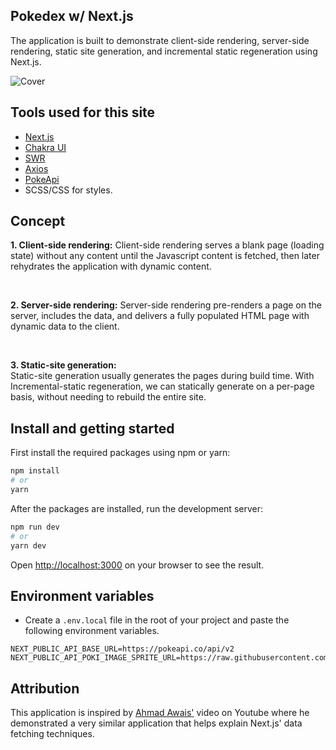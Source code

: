 ## Pokedex w/ Next.js
The application is built to demonstrate client-side rendering, server-side rendering, static site generation, and incremental static regeneration using Next.js.

![Cover](https://github.com/Boro23-wq/Pokedex-w-Next.js/blob/master/public/cover-min.png)

## Tools used for this site
- [Next.js](https://nextjs.org/)
- [Chakra UI](https://chakra-ui.com/)
- [SWR](https://swr.vercel.app/)
- [Axios](https://www.npmjs.com/package/axios)
- [PokeApi](https://pokeapi.co/docs/v2)
- SCSS/CSS for styles.

## Concept
**1. Client-side rendering:**
Client-side rendering serves a blank page (loading state) without any content until the Javascript content is fetched, then later rehydrates the application with dynamic content. <br/>

<br/>

**2. Server-side rendering:**
Server-side rendering pre-renders a page on the server,  includes the data, and delivers a fully populated HTML page with dynamic data to the client.

<br/>

**3. Static-site generation:** <br/>
Static-site generation usually generates the pages during build time. With Incremental-static regeneration, we can statically generate on a per-page basis, without needing to rebuild the entire site.

## Install and getting started

First install the required packages using npm or yarn:

```bash
npm install
# or
yarn
```

After the packages are installed, run the development server:

```bash
npm run dev
# or
yarn dev
```
Open [http://localhost:3000](http://localhost:3000) on your browser to see the result.

## Environment variables
- Create a `.env.local` file in the root of your project and paste the following environment variables.
```
NEXT_PUBLIC_API_BASE_URL=https://pokeapi.co/api/v2
NEXT_PUBLIC_API_POKI_IMAGE_SPRITE_URL=https://raw.githubusercontent.com/PokeAPI/sprites/master/sprites/pokemon/
```

## Attribution

This application is inspired by [Ahmad Awais'](https://www.youtube.com/watch?v=eKFZBCFa_jc&t=908s) video on Youtube where he demonstrated a very similar application that helps explain Next.js' data fetching techniques.